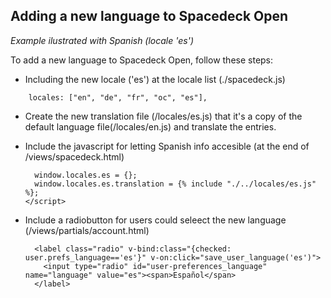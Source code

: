 ## Adding a new language to Spacedeck Open

*Example ilustrated with Spanish (locale 'es')*


To add a new language to Spacedeck Open, follow these steps:

- Including the new locale ('es') at the locale list (./spacedeck.js)
```
    locales: ["en", "de", "fr", "oc", "es"],
```
- Create the new translation file (/locales/es.js) that it's a copy of the default language file(/locales/en.js) and translate the entries.
- Include the javascript for letting Spanish info accesible (at the end of /views/spacedeck.html)

  ```
    window.locales.es = {};
    window.locales.es.translation = {% include "./../locales/es.js" %};
  </script>
  ```
- Include a radiobutton for users could seleect the new language (/views/partials/account.html)
  ```
    <label class="radio" v-bind:class="{checked: user.prefs_language=='es'}" v-on:click="save_user_language('es')">
      <input type="radio" id="user-preferences_language" name="language" value="es"><span>Español</span>
    </label>
  ```
